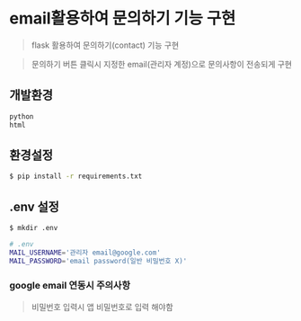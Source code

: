 # email활용하여 문의하기 기능 구현
> flask 활용하여 문의하기(contact) 기능 구현

> 문의하기 버튼 클릭시 지정한 email(관리자 계정)으로 문의사항이 전송되게 구현

## 개발환경
```bash
python
html
```

## 환경설정
```bash
$ pip install -r requirements.txt
```

## .env 설정
```bash
$ mkdir .env

# .env
MAIL_USERNAME='관리자 email@google.com'
MAIL_PASSWORD='email password(일반 비밀번호 X)'
```

### google email 연동시 주의사항
> 비밀번호 입력시 앱 비밀번호로 입력 해야함
